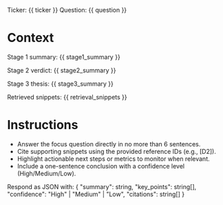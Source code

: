 Ticker: {{ ticker }}
Question: {{ question }}

Context
=======
Stage 1 summary:
{{ stage1_summary }}

Stage 2 verdict:
{{ stage2_summary }}

Stage 3 thesis:
{{ stage3_summary }}

Retrieved snippets:
{{ retrieval_snippets }}

Instructions
============
- Answer the focus question directly in no more than 6 sentences.
- Cite supporting snippets using the provided reference IDs (e.g., [D2]).
- Highlight actionable next steps or metrics to monitor when relevant.
- Include a one-sentence conclusion with a confidence level (High/Medium/Low).

Respond as JSON with:
{
  "summary": string,
  "key_points": string[],
  "confidence": "High" | "Medium" | "Low",
  "citations": string[]
}
